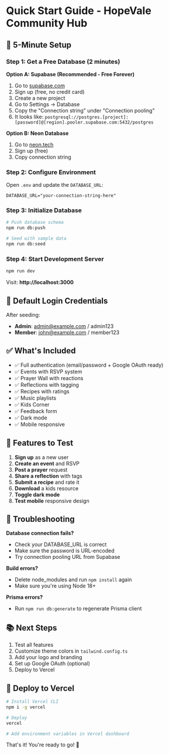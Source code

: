 # Quick Start Guide - HopeVale Community Hub

## 🚀 5-Minute Setup

### Step 1: Get a Free Database (2 minutes)

**Option A: Supabase (Recommended - Free Forever)**
1. Go to [supabase.com](https://supabase.com)
2. Sign up (free, no credit card)
3. Create a new project
4. Go to Settings → Database
5. Copy the "Connection string" under "Connection pooling"
6. It looks like: `postgresql://postgres.[project]:[password]@[region].pooler.supabase.com:5432/postgres`

**Option B: Neon Database**
1. Go to [neon.tech](https://neon.tech)
2. Sign up (free)
3. Copy connection string

### Step 2: Configure Environment

Open `.env` and update the `DATABASE_URL`:

```env
DATABASE_URL="your-connection-string-here"
```

### Step 3: Initialize Database

```bash
# Push database schema
npm run db:push

# Seed with sample data
npm run db:seed
```

### Step 4: Start Development Server

```bash
npm run dev
```

Visit: **http://localhost:3000**

## 🔑 Default Login Credentials

After seeding:
- **Admin**: admin@example.com / admin123
- **Member**: john@example.com / member123

## ✅ What's Included

- ✅ Full authentication (email/password + Google OAuth ready)
- ✅ Events with RSVP system
- ✅ Prayer Wall with reactions
- ✅ Reflections with tagging
- ✅ Recipes with ratings
- ✅ Music playlists
- ✅ Kids Corner
- ✅ Feedback form
- ✅ Dark mode
- ✅ Mobile responsive

## 🎨 Features to Test

1. **Sign up** as a new user
2. **Create an event** and RSVP
3. **Post a prayer** request
4. **Share a reflection** with tags
5. **Submit a recipe** and rate it
6. **Download** a kids resource
7. **Toggle dark mode**
8. **Test mobile** responsive design

## 🔧 Troubleshooting

**Database connection fails?**
- Check your DATABASE_URL is correct
- Make sure the password is URL-encoded
- Try connection pooling URL from Supabase

**Build errors?**
- Delete node_modules and run `npm install` again
- Make sure you're using Node 18+

**Prisma errors?**
- Run `npm run db:generate` to regenerate Prisma client

## 📚 Next Steps

1. Test all features
2. Customize theme colors in `tailwind.config.ts`
3. Add your logo and branding
4. Set up Google OAuth (optional)
5. Deploy to Vercel

## 🚀 Deploy to Vercel

```bash
# Install Vercel CLI
npm i -g vercel

# Deploy
vercel

# Add environment variables in Vercel dashboard
```

That's it! You're ready to go! 🎉
